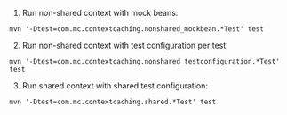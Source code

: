 
1. Run non-shared context with mock beans:
```shell
mvn '-Dtest=com.mc.contextcaching.nonshared_mockbean.*Test' test
```

2. Run non-shared context with test configuration per test:
```shell
mvn '-Dtest=com.mc.contextcaching.nonshared_testconfiguration.*Test' test
```

3. Run shared context with shared test configuration:
```shell
mvn '-Dtest=com.mc.contextcaching.shared.*Test' test
```
